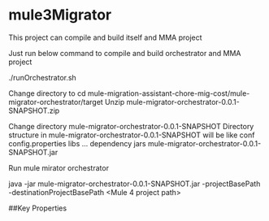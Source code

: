 # mule3Migrator

This project can compile and build itself and MMA project

Just run below command to compile and build orchestrator and MMA project

  ./runOrchestrator.sh
  
 Change directory to
  cd mule-migration-assistant-chore-mig-cost/mule-migrator-orchestrator/target
 Unzip mule-migrator-orchestrator-0.0.1-SNAPSHOT.zip
 
 Change directory mule-migrator-orchestrator-0.0.1-SNAPSHOT 
  Directory structure in mule-migrator-orchestrator-0.0.1-SNAPSHOT will be like 
    conf
      config.properties
    libs
      ... dependency jars
    mule-migrator-orchestrator-0.0.1-SNAPSHOT.jar
    
 

Run  mule mirator orchestrator

  java -jar mule-migrator-orchestrator-0.0.1-SNAPSHOT.jar -projectBasePath <Mule3Project path> -destinationProjectBasePath <Mule 4 project path>
  
  
##Key Properties
  
  
